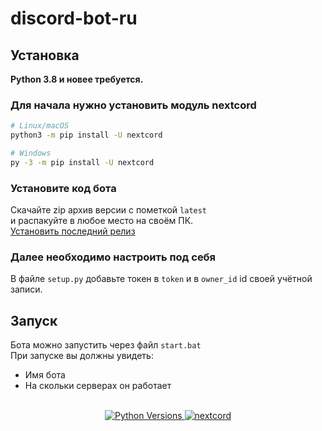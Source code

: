 # discord-bot-ru

## Установка
**Python 3.8 и новее требуется.**<br>
### Для начала нужно установить модуль nextcord


```sh
# Linux/macOS
python3 -m pip install -U nextcord

# Windows
py -3 -m pip install -U nextcord
```

### Установите код бота
Скачайте zip архив версии с пометкой `latest` <br>
и распакуйте в любое место на своём ПК. <br>
[Установить последний релиз](https://github.com/r-liner/discord-bot-ru/releases)

### Далее необходимо настроить под себя
В файле `setup.py` добавьте токен в `token` и в `owner_id` id своей учётной записи.

## Запуск
Бота можно запустить через файл `start.bat` <br>
При запуске вы должны увидеть:
* Имя бота
* На скольки серверах он работает
<br>
<center>
    <a href="https://www.python.org/downloads/">
        <img src="https://img.shields.io/badge/PYTHON-3.8%20%7C%203.9%20%7C%203.10%20%7C%203.11-blue?style=for-the-badge&logo=python"  alt="Python Versions" >
    </a>
    <a href="https://github.com/nextcord/nextcord/blob/5ed02d06386ba7b0ac009e9e8833c5f9f2cadb44/docs/index.rst/">
        <img src="https://img.shields.io/badge/NEXTCORD-2.4.2-blue?style=for-the-badge" alt="nextcord">
    </a>
</center>
